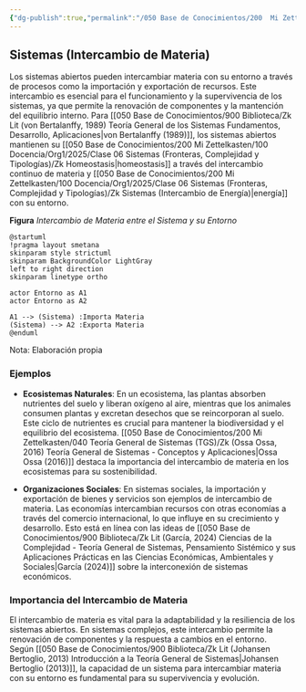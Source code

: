 ```yaml
---
{"dg-publish":true,"permalink":"/050 Base de Conocimientos/200  Mi Zettelkasten/100 Docencia/Org1/2025/Clase 06 Sistemas (Fronteras, Complejidad y Tipologías)/Zk Sistemas (Intercambio de Materia)/","tags":["digitalGarden","corrienteEntrada","corrienteSalida"]}
---
```


## Sistemas (Intercambio de Materia)

Los sistemas abiertos pueden intercambiar materia con su entorno a través de procesos como la importación y exportación de recursos. Este intercambio es esencial para el funcionamiento y la supervivencia de los sistemas, ya que permite la renovación de componentes y la mantención del equilibrio interno. Para [[050 Base de Conocimientos/900 Biblioteca/Zk Lit (von Bertalanffy, 1989) Teoría General de los Sistemas Fundamentos, Desarrollo, Aplicaciones\|von Bertalanffy (1989)]], los sistemas abiertos mantienen su [[050 Base de Conocimientos/200  Mi Zettelkasten/100 Docencia/Org1/2025/Clase 06 Sistemas (Fronteras, Complejidad y Tipologías)/Zk Homeostasis\|homeostasis]] a través del intercambio continuo de materia y [[050 Base de Conocimientos/200  Mi Zettelkasten/100 Docencia/Org1/2025/Clase 06 Sistemas (Fronteras, Complejidad y Tipologías)/Zk Sistemas (Intercambio de Energía)\|energía]] con su entorno.

**Figura**
_Intercambio de Materia entre el Sistema y su Entorno_
```plantuml
@startuml
!pragma layout smetana
skinparam style strictuml
skinparam BackgroundColor LightGray
left to right direction
skinparam linetype ortho

actor Entorno as A1
actor Entorno as A2

A1 --> (Sistema) :Importa Materia
(Sistema) --> A2 :Exporta Materia
@enduml
```
Nota: Elaboración propia

### Ejemplos

- **Ecosistemas Naturales**: En un ecosistema, las plantas absorben nutrientes del suelo y liberan oxígeno al aire, mientras que los animales consumen plantas y excretan desechos que se reincorporan al suelo. Este ciclo de nutrientes es crucial para mantener la biodiversidad y el equilibrio del ecosistema. [[050 Base de Conocimientos/200  Mi Zettelkasten/040 Teoría General de Sistemas (TGS)/Zk (Ossa Ossa, 2016) Teoría General de Sistemas -  Conceptos y Aplicaciones\|Ossa Ossa (2016)]] destaca la importancia del intercambio de materia en los ecosistemas para su sostenibilidad.

- **Organizaciones Sociales**: En sistemas sociales, la importación y exportación de bienes y servicios son ejemplos de intercambio de materia. Las economías intercambian recursos con otras economías a través del comercio internacional, lo que influye en su crecimiento y desarrollo. Esto está en línea con las ideas de [[050 Base de Conocimientos/900 Biblioteca/Zk Lit (García, 2024) Ciencias de la Complejidad - Teoría General de Sistemas, Pensamiento Sistémico y sus Aplicaciones Prácticas en las Ciencias Económicas, Ambientales y Sociales\|García (2024)]] sobre la interconexión de sistemas económicos.

### Importancia del Intercambio de Materia

El intercambio de materia es vital para la adaptabilidad y la resiliencia de los sistemas abiertos. En sistemas complejos, este intercambio permite la renovación de componentes y la respuesta a cambios en el entorno. Según [[050 Base de Conocimientos/900 Biblioteca/Zk Lit (Johansen Bertoglio, 2013) Introducción a la Teoría General de Sistemas\|Johansen Bertoglio (2013)]], la capacidad de un sistema para intercambiar materia con su entorno es fundamental para su supervivencia y evolución.